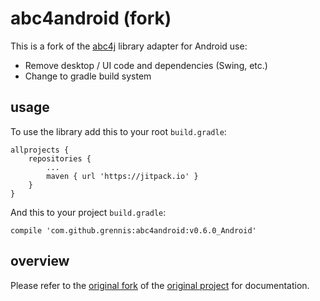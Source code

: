 # abc4android (fork)

This is a fork of the [abc4j](https://github.com/Sciss/abc4j) library adapter for Android use:

* Remove desktop / UI code and dependencies (Swing, etc.)
* Change to gradle build system

## usage

To use the library add this to your root `build.gradle`:

    allprojects {
		repositories {
			...
			maven { url 'https://jitpack.io' }
		}
	}

And this to your project `build.gradle`:

    compile 'com.github.grennis:abc4android:v0.6.0_Android'

## overview

Please refer to the [original fork](https://github.com/Sciss/abc4j) of the [original project](https://code.google.com/p/abc4j/) for documentation.
